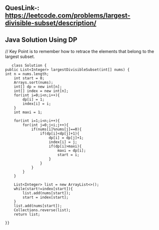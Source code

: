 
## QuesLink-: https://leetcode.com/problems/largest-divisible-subset/description/

## Java Solution Using DP
// Key Point is to remember how to retrace the elements that belong to the largest subset.

        
       class Solution {
    public List<Integer> largestDivisibleSubset(int[] nums) {
    int n = nums.length;
        int start = 0;
        Arrays.sort(nums);
        int[] dp = new int[n];
        int[] index = new int[n];
        for(int i=0;i<n;i++){
            dp[i] = 1;
            index[i] = i;
        }
        int maxi = 1;

        for(int i=1;i<n;i++){
            for(int j=0;j<i;j++){
                if(nums[i]%nums[j]==0){
                    if(dp[i]<dp[j]+1){
                        dp[i] = dp[j]+1;
                        index[i] = j;
                        if(dp[i]>maxi){
                            maxi = dp[i];
                            start = i;
                        }
                    }
                }
            }
        }

        List<Integer> list = new ArrayList<>();
        while(start!=index[start]){
            list.add(nums[start]);
            start = index[start];
        }
        list.add(nums[start]);
        Collections.reverse(list);
        return list;
 
    }}
